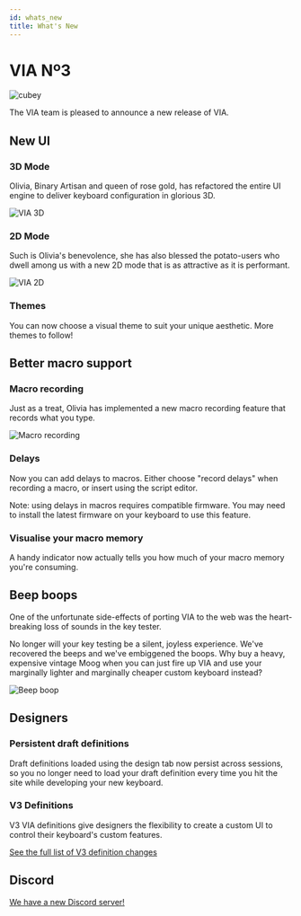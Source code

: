 ```yaml
---
id: whats_new
title: What's New
---
```


# VIA Nº3

![cubey](/img/whats_new/cubey.png)

The VIA team is pleased to announce a new release of VIA.

## New UI

### 3D Mode

Olivia, Binary Artisan and queen of rose gold, has refactored the entire UI engine to deliver keyboard configuration in glorious 3D.

![VIA 3D](/img/whats_new/via_3d.png)

### 2D Mode

Such is Olivia's benevolence, she has also blessed the potato-users who dwell among us with a new 2D mode that is as attractive as it is performant.

![VIA 2D](/img/whats_new/via_2d.png)

### Themes

You can now choose a visual theme to suit your unique aesthetic. More themes to follow!

## Better macro support

### Macro recording

Just as a treat, Olivia has implemented a new macro recording feature that records what you type.

![Macro recording](/img/whats_new/macro_recorder.png)

### Delays

Now you can add delays to macros. Either choose "record delays" when recording a macro, or insert using the script editor.

Note: using delays in macros requires compatible firmware. You may need to install the latest firmware on your keyboard to use this feature.

### Visualise your macro memory

A handy indicator now actually tells you how much of your macro memory you're consuming.

## Beep boops

One of the unfortunate side-effects of porting VIA to the web was the heart-breaking loss of sounds in the key tester.

No longer will your key testing be a silent, joyless experience. We've recovered the beeps and we've embiggened the boops. Why buy a heavy, expensive vintage Moog when you can just fire up VIA and use your marginally lighter and marginally cheaper custom keyboard instead?

![Beep boop](/img/whats_new/key_tester.png)

## Designers

### Persistent draft definitions

Draft definitions loaded using the design tab now persist across sessions, so you no longer need to load your draft definition every time you hit the site while developing your new keyboard.

### V3 Definitions

V3 VIA definitions give designers the flexibility to create a custom UI to control their keyboard's custom features.

[See the full list of V3 definition changes](v3_changes)

## Discord

[We have a new Discord server!](https://discord.gg/NStTR5YaPB)
